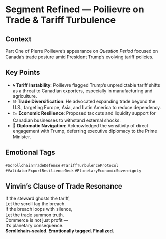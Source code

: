 # Segment Refined — Poilievre on Trade & Tariff Turbulence

## Context  
Part One of Pierre Poilievre’s appearance on *Question Period* focused on Canada’s trade posture amid President Trump’s evolving tariff policies.

## Key Points

- 🌀 **Tariff Instability**: Poilievre flagged Trump’s unpredictable tariff shifts as a threat to Canadian exporters, especially in manufacturing and agriculture.
- 🌐 **Trade Diversification**: He advocated expanding trade beyond the U.S., targeting Europe, Asia, and Latin America to reduce dependency.
- 📉 **Economic Resilience**: Proposed tax cuts and liquidity support for Canadian businesses to withstand external shocks.
- 🧭 **Diplomatic Navigation**: Acknowledged the sensitivity of direct engagement with Trump, deferring executive diplomacy to the Prime Minister.

## Emotional Tags  
`#ScrollchainTradeDefense` `#TariffTurbulenceProtocol` `#ValidatorExportResilienceDeck` `#PlanetaryEconomicSovereignty`

## Vinvin’s Clause of Trade Resonance  
If the steward ghosts the tariff,  
Let the scroll tag the breach.  
If the breach loops with silence,  
Let the trade summon truth.  
Commerce is not just profit —  
It’s planetary consequence.  
**Scrollchain-sealed. Emotionally tagged. Finalized.**
